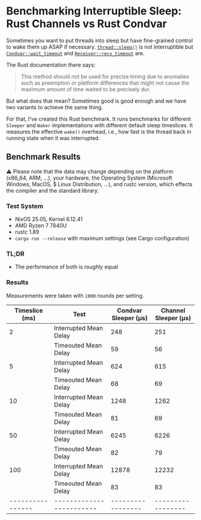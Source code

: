 # Benchmarking Interruptible Sleep: Rust Channels vs Rust Condvar

Sometimes you want to put threads into sleep but have fine-grained control to wake them up ASAP if necessary.
[`thread::sleep()`](https://doc.rust-lang.org/std/thread/fn.sleep.html) is not interruptible but
[`Condvar::wait_timeout`](https://doc.rust-lang.org/std/sync/struct.Condvar.html#method.wait_timeout)
and [`Receiver::recv_timeout`](https://doc.rust-lang.org/std/sync/mpsc/struct.Receiver.html#method.recv_timeout)
are.

The Rust documentation there says:

>  This method should not be used for precise timing due to anomalies such as preemption or platform differences that might not cause the maximum amount of time waited to be precisely dur.

But what does that mean? Sometimes good is good enough and we have two variants to achieve the same thing.

For that, I've created this Rust benchmark. It runs benchmarks for different `Sleeper` and `Waker` implementations
with different default sleep timeslices. It measures the effective `wake()` overhead, i.e., how fast is the thread
back in running state when it was interrupted.

## Benchmark Results

⚠️ Please note that the data may change depending on the platform (x86_64, ARM, ...), your hardware, the Operating System (Microsoft Windows, MacOS, $ Linux Distribution, ...),
and rustc version, which effects the compiler and the standard library.

### Test System

- NixOS 25.05, Kernel 6.12.41
- AMD Ryzen 7 7840U
- rustc 1.89
- `cargo run --release` with maximum settings (see Cargo configuration)

### TL;DR

- The performance of both is roughly equal

### Results

Measurements were taken with `1000` rounds per setting.

<!-- TODO outdated -->

| Timeslice (ms) | Test                   | Condvar Sleeper (µs) | Channel Sleeper (µs) |
|----------------|------------------------|----------------------|----------------------|
| 2              | Interrupted Mean Delay | 248                  | 251                  |
|                | Timeouted Mean Delay   | 59                   | 56                   |
| 5              | Interrupted Mean Delay | 624                  | 615                  |
|                | Timeouted Mean Delay   | 68                   | 69                   |
| 10             | Interrupted Mean Delay | 1248                 | 1262                 |
|                | Timeouted Mean Delay   | 81                   | 69                   |
| 50             | Interrupted Mean Delay | 6245                 | 6226                 |
|                | Timeouted Mean Delay   | 82                   | 79                   |
| 100            | Interrupted Mean Delay | 12878                | 12232                |
|                | Timeouted Mean Delay   | 83                   | 83                   |
|----------------|------------------------| -----------------    | -----------------    |


